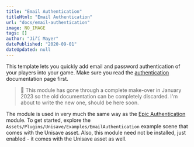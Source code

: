```yaml
---
title: "Email Authentication"
titleHtml: "Email Authentication"
url: "docs/email-authentication"
image: NO_IMAGE
tags: []
author: "Jiří Mayer"
datePublished: "2020-09-01"
dateUpdated: null
---
```



This template lets you quickly add email and password authentication of your players into your game. Make sure you read the [authentication](authentication) documentation page first.

> 🚧 This module has gone through a complete make-over in January 2023 so the old documentation can be completely discarded. I'm about to write the new one, should be here soon.

The module is used in very much the same way as the [Epic Authentication](../epic-authentication/epic-authentication.md) module. To get started, explore the `Assets/Plugins/Unisave/Examples/EmailAuthentication` example scene that comes with the Unisave asset. Also, this module need not be installed, just enabled - it comes with the Unisave asset as well.
